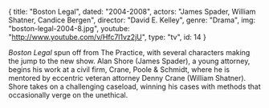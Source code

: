 {
  title: "Boston Legal",
  dated:  "2004-2008",
  actors: "James Spader, William Shatner, Candice Bergen",
  director: "David E. Kelley",
  genre: "Drama",
  img: "boston-legal-2004-8.jpg",
  youtube: "http://www.youtube.com/v/Hfc7l1vz2jU",
  type: "tv",
  id: 14
}

_Boston Legal_ spun off from The Practice, with several characters making the jump to the new show. Alan Shore (James Spader), a young attorney, begins his work at a civil firm, Crane, Poole & Schmidt, where he is mentored by eccentric veteran attorney Denny Crane (William Shatner). Shore takes on a challenging caseload, winning his cases with methods that occasionally verge on the unethical. 